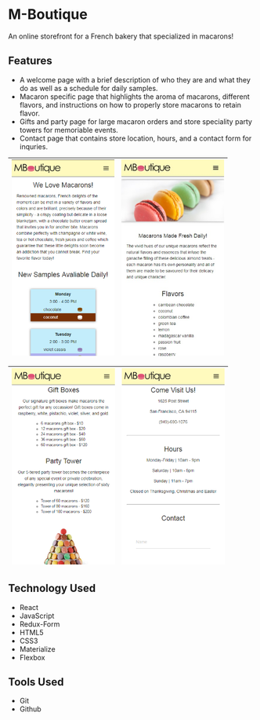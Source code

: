 # M-Boutique

An online storefront for a French bakery that specialized in macarons!

##  Features

* A welcome page with a brief description of who they are and what they do as well as a schedule for daily samples.
* Macaron specific page that highlights the aroma of macarons, different flavors, and instructions on how to properly store macarons to retain flavor.
* Gifts and party page for large macaron orders and store speciality party towers for memoriable events.
* Contact page that contains store location, hours, and a contact form for inquries.

<img src="src/assets/images/mb-welcome.png" height="400"> | <img src="src/assets/images/mb-macaron.jpg" height="400">
:-------------------------:|:-------------------------:

<img src="src/assets/images/mb-gifts.png" height="400"> | <img src="src/assets/images/mb-contact.png" height="400">
:-------------------------:|:-------------------------:

## Technology Used

* React
* JavaScript
* Redux-Form
* HTML5
* CSS3
* Materialize
* Flexbox

## Tools Used

* Git
* Github

